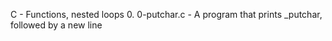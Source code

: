C - Functions, nested loops
0. 0-putchar.c - A program that prints _putchar, followed by a new line

